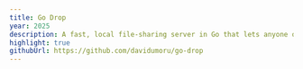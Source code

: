```yaml
---
title: Go Drop
year: 2025
description: A fast, local file-sharing server in Go that lets anyone on the same network upload, view, and download files via their browser.
highlight: true
githubUrl: https://github.com/davidumoru/go-drop
---
```

